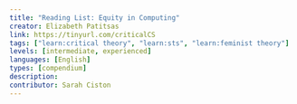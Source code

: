 ```yaml
---
title: "Reading List: Equity in Computing"
creator: Elizabeth Patitsas
link: https://tinyurl.com/criticalCS
tags: ["learn:critical theory", "learn:sts", "learn:feminist theory"]
levels: [intermediate, experienced]
languages: [English]
types: [compendium]
description:
contributor: Sarah Ciston
---
```

